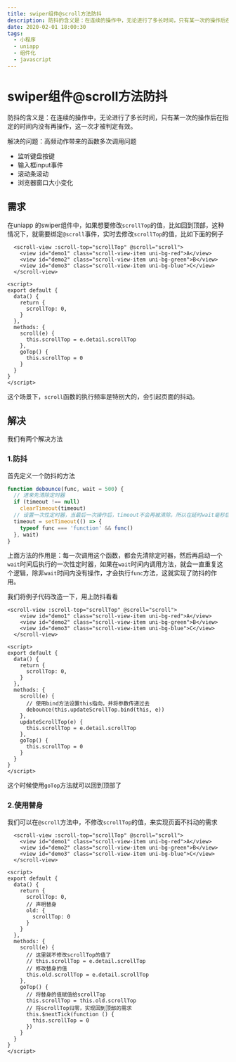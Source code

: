 ```yaml
---
title: swiper组件@scroll方法防抖
description: 防抖的含义是：在连续的操作中，无论进行了多长时间，只有某一次的操作后在指定的时间内没有再操作，这一次才被判定有效。
date: 2020-02-01 18:00:30
tags:
  - 小程序
  - uniapp
  - 组件化
  - javascript
---
```


# swiper组件@scroll方法防抖

防抖的含义是：在连续的操作中，无论进行了多长时间，只有某一次的操作后在指定的时间内没有再操作，这一次才被判定有效。

解决的问题：高频动作带来的函数多次调用问题

- 监听键盘按键
- 输入框input事件
- 滚动条滚动
- 浏览器窗口大小变化

## 需求

在uniapp 的swiper组件中，如果想要修改`scrollTop`的值，比如回到顶部，这种情况下，就需要绑定`@scroll`事件，实时去修改`scrollTop`的值，比如下面的例子

```vue
  <scroll-view :scroll-top="scrollTop" @scroll="scroll">
    <view id="demo1" class="scroll-view-item uni-bg-red">A</view>
    <view id="demo2" class="scroll-view-item uni-bg-green">B</view>
    <view id="demo3" class="scroll-view-item uni-bg-blue">C</view>
  </scroll-view>

<script>
export default {
  data() {
    return {
      scrollTop: 0,
    }
  },
  methods: {
    scroll(e) {
      this.scrollTop = e.detail.scrollTop
    },
    goTop() {
      this.scrollTop = 0
    }
  }
}
</script>
```

这个场景下，`scroll`函数的执行频率是特别大的，会引起页面的抖动。

## 解决

我们有两个解决方法

### 1.防抖

首先定义一个防抖的方法

```js
function debounce(func, wait = 500) {
  // 进来先清除定时器
  if (timeout !== null)
    clearTimeout(timeout)
  // 设置一次性定时器，当最后一次操作后，timeout不会再被清除，所以在延时wait毫秒后执行func回调方法
  timeout = setTimeout(() => {
    typeof func === 'function' && func()
  }, wait)
}
```

上面方法的作用是：每一次调用这个函数，都会先清除定时器，然后再启动一个`wait`时间后执行的一次性定时器，如果在`wait`时间内调用方法，就会一直重复这个逻辑，除非`wait`时间内没有操作，才会执行`func`方法，这就实现了防抖的作用。

我们将例子代码改造一下，用上防抖看看

```vue
<scroll-view :scroll-top="scrollTop" @scroll="scroll">
    <view id="demo1" class="scroll-view-item uni-bg-red">A</view>
    <view id="demo2" class="scroll-view-item uni-bg-green">B</view>
    <view id="demo3" class="scroll-view-item uni-bg-blue">C</view>
  </scroll-view>

<script>
export default {
  data() {
    return {
      scrollTop: 0,
    }
  },
  methods: {
    scroll(e) {
      // 使用bind方法设置this指向，并将参数传递过去
      debounce(this.updateScrollTop.bind(this, e))
    },
    updateScrollTop(e) {
      this.scrollTop = e.detail.scrollTop
    },
    goTop() {
      this.scrollTop = 0
    }
  }
}
</script>
```

这个时候使用`goTop`方法就可以回到顶部了

### 2.使用替身

我们可以在`@scroll`方法中，不修改`scrollTop`的值，来实现页面不抖动的需求

```vue
  <scroll-view :scroll-top="scrollTop" @scroll="scroll">
    <view id="demo1" class="scroll-view-item uni-bg-red">A</view>
    <view id="demo2" class="scroll-view-item uni-bg-green">B</view>
    <view id="demo3" class="scroll-view-item uni-bg-blue">C</view>
  </scroll-view>

<script>
export default {
  data() {
    return {
      scrollTop: 0,
      // 声明替身
      old: {
        scrollTop: 0
      }
    }
  },
  methods: {
    scroll(e) {
      // 这里就不修改scrollTop的值了
      // this.scrollTop = e.detail.scrollTop
      // 修改替身的值
      this.old.scrollTop = e.detail.scrollTop
    },
    goTop() {
      // 将替身的值赋值给scrollTop
      this.scrollTop = this.old.scrollTop
      // 将scrollTop归零，实现回到顶部的需求
      this.$nextTick(function () {
        this.scrollTop = 0
      })
    }
  }
}
</script>
```
